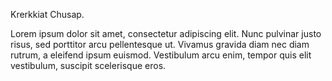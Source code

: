 Krerkkiat Chusap.

Lorem ipsum dolor sit amet, consectetur adipiscing elit. Nunc pulvinar justo risus, sed porttitor arcu pellentesque ut.
Vivamus gravida diam nec diam rutrum, a eleifend ipsum euismod.
Vestibulum arcu enim, tempor quis elit vestibulum, suscipit scelerisque eros.
